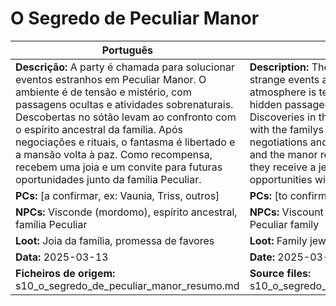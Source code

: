 # O Segredo de Peculiar Manor

| Português | English |
|-----------|---------|
| **Descrição:** A party é chamada para solucionar eventos estranhos em Peculiar Manor. O ambiente é de tensão e mistério, com passagens ocultas e atividades sobrenaturais. Descobertas no sótão levam ao confronto com o espírito ancestral da família. Após negociações e rituais, o fantasma é libertado e a mansão volta à paz. Como recompensa, recebem uma joia e um convite para futuras oportunidades junto da família Peculiar.<br> | **Description:** The party is summoned to solve strange events at Peculiar Manor. The atmosphere is tense and mysterious, with hidden passages and supernatural activity. Discoveries in the attic lead to a confrontation with the familys ancestral spirit. After negotiations and rituals, the ghost is set free and the manor returns to peace. As a reward, they receive a jewel and an invitation for future opportunities with the Peculiar family.<br> |
| **PCs:** [a confirmar, ex: Vaunia, Triss, outros] | **PCs:** [to confirm, e.g. Vaunia, Triss, others] |
| **NPCs:** Visconde (mordomo), espírito ancestral, família Peculiar | **NPCs:** Viscount (butler), ancestral spirit, Peculiar family |
| **Loot:** Joia da família, promessa de favores | **Loot:** Family jewel, promise of favors |
| **Data:** 2025-03-13 | **Date:** 2025-03-13 |
| **Ficheiros de origem:** s10_o_segredo_de_peculiar_manor_resumo.md | **Source files:** s10_o_segredo_de_peculiar_manor_resumo.md |


















